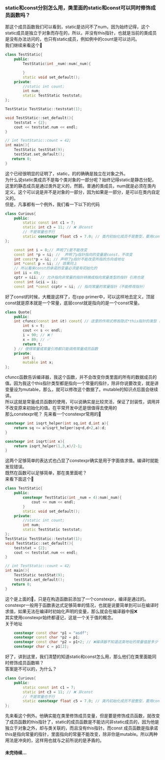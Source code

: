 ### static和const分别怎么用，类里面的static和const可以同时修饰成员函数吗？

那这个成员函数我们可以看到，static是访问不了num，因为始终记得，这个static成员是独立于对象而存在的，所以，并没有this指针，也就是当前的类成员是没有办法访问的，也只有static成员，例如例中的count是可以访问。<br>
我们继续来看这个🌰
```cpp
class TestStatic{
    public:
        TestStatic(int _num):num(_num){

        }
        static void set_default();
    private:
        //static int count;
        int num;
        static TestStatic teststat;
};

TestStatic TestStatic::teststat(1);

void TestStatic::set_default(){
    teststat = {2};
    cout << teststat.num << endl;
}

// int TestStatic::count = 42;
int main(){
    TestStatic testStat(9);
    testStat.set_default();
   return 0;
}
```
这个已经很明显的证明了，static，的的确确是独立在对象之外。<br>
为什么说static类成员不是每个类对象的一部分呢？始终记得static是静态分配，这里的静态成员是通过类外定义的，然鹅，普通的类成员，num就是必须在类内定义。这个可以说是并不是对象的一部分，因为如果是一部分，是可以在类内自定义的。<br>
但是，凡事都有一个例外，我们看一下以下的代码
```cpp
class Curious{
    public:
        static const int c1 = 7;
        static int c3 = 11; // ❌ 非const
        // 不是常量也不行
        static constexpr float c5 = 7.0; // 类内初始化成员不是整型，要用constexpr
};
```

```cpp
    const int i = 8;// 声明了i是不能改变
    const int *p = &i; //  声明了p指针指向的变量是const，不改变
    int const*p = &i; // 声明了p指针不能改变所指的方向或地址
    int *const p = &i; // 效果同上
    // 所以看来const的承诺的变量必须是有初始化的
    int ii = 49;
    cptr = &ii; // 允许指向非常量的指针转换成指向常量类型的指针 引用也是
    const int &cii = ii;
    const int *const ccptr = &i; // 指向常量的常量指针（不能修改指针）
```

好了const的时候，大概是这样了，在cpp primer中，可以这样地去定义，顶层const就是原本就是一个常量，底层const就是指向的是一个const常量。<br>
```cpp
class Quote{
    public:
    int cfuncc(const int &t) const{ // 这里的作用式修改隐式*this指针的类型 表示this是一个指向常量的指针
        int s = t;
        cout << s << endl;
        i = 90; // ❌！
        x = 89; // ✅
        return t;
    } // 使得常量或常量引用都只能调用常量成员函数
    private:
        int i;
        mutable int x;
};
```
cfuncc函数告诉编译器，我这个函数，并不会改变你类里面的所有的数据成员的值。因为我这个this指针类型都是指向一个常量的指针，除非你说要改变，就是讲变量设为mutable，那么，就可以修改这个数据了。mutable的知识点后面会继续讲。<br>
所以这就是常量成员函数的使用，可以说确实是比较灵活，保证了封装性，调用并不改变原来初始化的值。在平常开发中还是很值得去使用的<br>
那么constexpr呢？
先来看一个constexpr常用的🌰
```cpp
constexpr int isqrt_helper(int sq,int d,int a){
    return sq <= a?isqrt_helper(sq+d,d+2,a):d;
}

constexpr int isqrt(int x){
    return isqrt_helper(1,3,x)/2-1;
}
```
这两个足够简单的表达式也凸显了constexpr确实是用于字面值求值。编译时就能发现错误。<br>
既然在函数可以足够简单，那在类里面呢？<br>
来看下面这个🌰
```cpp
class TestStatic{
    public:
        constexpr TestStatic(int _num = 4):num(_num){
            cout << num << endl;
        }
        static void set_default();
    private:
        //static int count;
        int num;
        static TestStatic teststat;
};
TestStatic TestStatic::teststat(1);
void TestStatic::set_default(){
    teststat = {2};
    cout << teststat.num << endl;
}

// int TestStatic::count = 42;
int main(){
    TestStatic testStat(9);
    testStat.set_default();
   return 0;
}
```
这个是上面的🌰，只是在构造函数前添加了一个constexpr，编译是通过的。constexpr一般用于函数表达式足够简单的情况，也就是说要简单到可以在编译时求值，如果无法在编译时初始化声明的变量，那么就会在编译器中报❌<br>
其实使用constexpr始终都谨记，这是一个关于值的概念。<br>
关于地址
```cpp
    constexpr const char *p1 = "asdf";
    constexpr const char *p2 = p1;
    constexpr const char *p2 = p1+2; // ❌编译器不知道这类地址的常量值是多少
    constexpr char c = p1[2];
```
好了，讲到这里，我们清楚的知道static和const怎么用，那么他们在类里面能同时修饰成员函数嘛？<br>
答案是不可以的，为什么？
```cpp
class Curious{
    public:
        static const int c1 = 7;
        static int c3 = 11; // ❌ 非const
        // 不是常量也不行
        static constexpr float c5 = 7.0; // 类内初始化成员不是整型，要用constexpr
};
```
先来看这个例外。他确实能在类里修饰成员变量，但是要是修饰成员函数，就改变了成员函数的this指针了，static的成员函数是不能访问非static成员的，因为他是独立于对象之外，却与类关联的，而且没有this指针。而const 成员函数是指承诺this是指向常量的指针，里面指向的常量不能改变，除非你是mutable。所以两种用法是冲突的，这样用也就与之前所说的是矛盾的。
#### 未完待续...